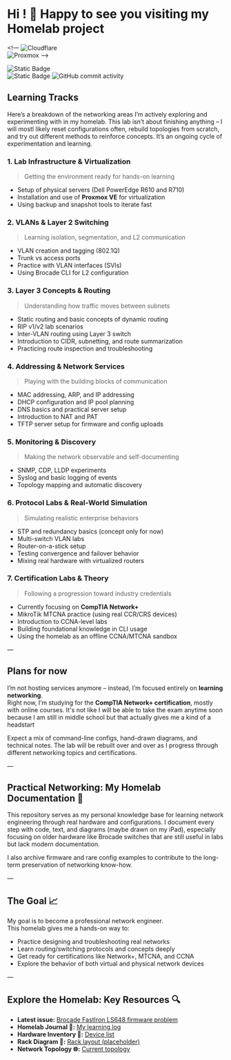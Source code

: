 # Hi ! 👋 Happy to see you visiting my Homelab project

<!— ![Cloudflare](https://img.shields.io/badge/Cloudflare-F38020?style=for-the-badge&logo=Cloudflare&logoColor=white)  
![Proxmox](https://img.shields.io/badge/proxmox-proxmox?style=for-the-badge&logo=proxmox&logoColor=%23E57000&labelColor=%232b2a33&color=%232b2a33)  —>

![Static Badge](https://img.shields.io/badge/LAN_speed-Nan-%237ef728?style=for-the-badge)  
![Static Badge](https://img.shields.io/badge/Networking-%233449eb?style=for-the-badge)
![GitHub commit activity](https://img.shields.io/github/commit-activity/t/AndreansxTech/Homelab-2025?style=for-the-badge&logo=github)


## Learning Tracks

Here’s a breakdown of the networking areas I’m actively exploring and experimenting with in my homelab. This lab isn’t about finishing anything – I will mostl likely reset configurations often, rebuild topologies from scratch, and try out different methods to reinforce concepts. It’s an ongoing cycle of experimentation and learning.

### **1. Lab Infrastructure & Virtualization**

> Getting the environment ready for hands-on learning

- Setup of physical servers (Dell PowerEdge R610 and R710)  
- Installation and use of **Proxmox VE** for virtualization  
- Using backup and snapshot tools to iterate fast

### **2. VLANs & Layer 2 Switching**

> Learning isolation, segmentation, and L2 communication

- VLAN creation and tagging (802.1Q)  
- Trunk vs access ports  
- Practice with VLAN interfaces (SVIs)  
- Using Brocade CLI for L2 configuration  


### **3. Layer 3 Concepts & Routing**

> Understanding how traffic moves between subnets

- Static routing and basic concepts of dynamic routing  
- RIP v1/v2 lab scenarios  
- Inter-VLAN routing using Layer 3 switch  
- Introduction to CIDR, subnetting, and route summarization  
- Practicing route inspection and troubleshooting

### **4. Addressing & Network Services**

> Playing with the building blocks of communication

- MAC addressing, ARP, and IP addressing  
- DHCP configuration and IP pool planning  
- DNS basics and practical server setup  
- Introduction to NAT and PAT  
- TFTP server setup for firmware and config uploads

### **5. Monitoring & Discovery**

> Making the network observable and self-documenting

- SNMP, CDP, LLDP experiments  
- Syslog and basic logging of events  
- Topology mapping and automatic discovery  


### **6. Protocol Labs & Real-World Simulation**

> Simulating realistic enterprise behaviors

- STP and redundancy basics (concept only for now)  
- Multi-switch VLAN labs  
- Router-on-a-stick setup  
- Testing convergence and failover behavior  
- Mixing real hardware with virtualized routers

### **7. Certification Labs & Theory**

> Following a progression toward industry credentials

- Currently focusing on **CompTIA Network+**  
- MikroTik MTCNA practice (using real CCR/CRS devices)  
- Introduction to CCNA-level labs  
- Building foundational knowledge in CLI usage  
- Using the homelab as an offline CCNA/MTCNA sandbox

—

## Plans for now

I’m not hosting services anymore – instead, I’m focused entirely on **learning networking**.  
Right now, I’m studying for the **CompTIA Network+ certification**, mostly with online courses. It's not like I will be able to take the exam anytime soon because I am still in middle school but that actually gives me a kind of a headstart

Expect a mix of command-line configs, hand-drawn diagrams, and technical notes. The lab will be rebuilt over and over as I progress through different networking topics and certifications.

—

## Practical Networking: My Homelab Documentation 🧐

This repository serves as my personal knowledge base for learning network engineering through real hardware and configurations. I document every step with code, text, and diagrams (maybe  drawn on my iPad), especially focusing on older hardware like Brocade switches that are still useful in labs but lack modern documentation.

I also archive firmware and rare config examples to contribute to the long-term preservation of networking know-how.

—

## The Goal 📈

My goal is to become a professional network engineer.  
This homelab gives me a hands-on way to:

*   Practice designing and troubleshooting real networks  
*   Learn routing/switching protocols and concepts deeply  
*   Get ready for certifications like Network+, MTCNA, and CCNA  
*   Explore the behavior of both virtual and physical network devices

—

## Explore the Homelab: Key Resources 🔍

*   **Latest issue:** [Brocade FastIron LS648 firmware problem](https://github.com/AndreansxTech/My-Homelab/blob/main/issues@homelab/Brocade-FLS648-firmware-issue/overwiew.md)  
*   **Homelab Journal 📝:** [My learning log](https://github.com/AndreansxTech/My-homelab/blob/main/docs/journal.md)  
*   **Hardware Inventory 🧰:** [Device list](https://github.com/AndreansxTech/Homelab-2025/blob/main/Inventory/devices.md)  
*   **Rack Diagram 🏢:** [Rack layout (placeholder)](https://github.com/AndreansxTech/Homelab-2025/blob/main/Inventory/rack-diagram-placeholder)  
*   **Network Topology 🌐:** [Current topology](https://github.com/AndreansxTech/My-homelab/blob/main/docs/general-network-topology.png)
